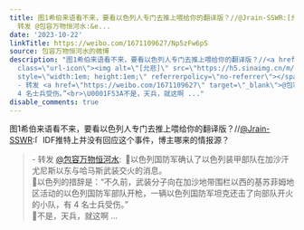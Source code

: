 ```yaml
---
title: 图1希伯来语看不来，要看以色列人专门去推上喂给你的翻译版？//@Jrain-SSWR:[允悲]IDF推特上并没有回应这个事件，博主哪来的情报源？ -
  转发 @包容万物恒河水:&e...
date: '2023-10-22'
linkTitle: https://weibo.com/1671109627/Np5zFw6pS
source: 包容万物恒河水的微博
description: "图1希伯来语看不来，要看以色列人专门去推上喂给你的翻译版？//<a href=\"https://weibo.com/n/Jrain-SSWR\">@Jrain-SSWR</a>:<span
  class=\"url-icon\"><img alt=\"[允悲]\" src=\"https://h5.sinaimg.cn/m/emoticon/icon/default/d_yunbei-a14a649db8.png\"
  style=\"width:1em; height:1em;\" referrerpolicy=\"no-referrer\"></span>IDF推特上并没有回应这个事件，博主哪来的情报源？<br><blockquote>
  - 转发 <a href=\"https://weibo.com/1671109627\" target=\"_blank\">@包容万物恒河水</a>: \U0001F53A以色列国防军确认了以色列装甲部队在加沙汗尤尼斯以东与哈马斯武装交火的消息。<br>\U0001F53A以色列的措辞是：“不久前，武装分子向在加沙地带围栏以西的基苏菲姆地区活动的以色列国防军部队开枪，一辆以色列国防军坦克还击了向部队开火的小队，有
  4 名士兵受伤。”<br>\U0001F53A不是，天兵，就这啊 ..."
disable_comments: true
---
```

图1希伯来语看不来，要看以色列人专门去推上喂给你的翻译版？//<a href="https://weibo.com/n/Jrain-SSWR">@Jrain-SSWR</a>:<span class="url-icon"><img alt="[允悲]" src="https://h5.sinaimg.cn/m/emoticon/icon/default/d_yunbei-a14a649db8.png" style="width:1em; height:1em;" referrerpolicy="no-referrer"></span>IDF推特上并没有回应这个事件，博主哪来的情报源？<br><blockquote> - 转发 <a href="https://weibo.com/1671109627" target="_blank">@包容万物恒河水</a>: 🔺以色列国防军确认了以色列装甲部队在加沙汗尤尼斯以东与哈马斯武装交火的消息。<br>🔺以色列的措辞是：“不久前，武装分子向在加沙地带围栏以西的基苏菲姆地区活动的以色列国防军部队开枪，一辆以色列国防军坦克还击了向部队开火的小队，有 4 名士兵受伤。”<br>🔺不是，天兵，就这啊 ...